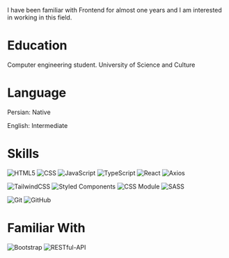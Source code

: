 I have been familiar with Frontend for almost one years and I am interested in working in this field.

# Education
Computer engineering student. University of Science and Culture

# Language
Persian: Native

English: Intermediate


# Skills
![HTML5](https://img.shields.io/badge/html5-%23E34F26.svg?style=for-the-badge&logo=html5&logoColor=white)
![CSS](https://img.shields.io/badge/css-%231572B6.svg?style=for-the-badge&logo=css3&logoColor=white)
![JavaScript](https://img.shields.io/badge/javascript-%23323330.svg?style=for-the-badge&logo=javascript&logoColor=%23F7DF1E)
![TypeScript](https://img.shields.io/badge/typescript-%23007ACC.svg?style=for-the-badge&logo=typescript&logoColor=white)
![React](https://img.shields.io/badge/react-%2320232a.svg?style=for-the-badge&logo=react&logoColor=%2361DAFB)
![Axios](https://img.shields.io/badge/AXIOS-red.svg?style=for-the-badge&logo=axios&logoColor=white)


![TailwindCSS](https://img.shields.io/badge/tailwindcss-%2338B2AC.svg?style=for-the-badge&logo=tailwind-css&logoColor=white)
![Styled Components](https://img.shields.io/badge/styled--components-DB7093?style=for-the-badge&logo=styled-components&logoColor=white)
![CSS Module](https://img.shields.io/badge/css%20modules-white?style=for-the-badge&logo=css%20modules&logoColor=blue)
![SASS](https://img.shields.io/badge/SASS-hotpink.svg?style=for-the-badge&logo=SASS&logoColor=white)


![Git](https://img.shields.io/badge/git-%23F05033.svg?style=for-the-badge&logo=git&logoColor=white)
![GitHub](https://img.shields.io/badge/github-%23121011.svg?style=for-the-badge&logo=github&logoColor=white)

# Familiar With
![Bootstrap](https://img.shields.io/badge/bootstrap-%238511FA.svg?style=for-the-badge&logo=bootstrap&logoColor=white)
![RESTful-API](https://img.shields.io/badge/RESTful--API-%20red?style=for-the-badge)

